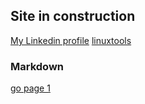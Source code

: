 ## Site in construction


[My Linkedin profile](https://www.linkedin.com/in/christian-popescu-6766873/)
[linuxtools](LinuxAndTools.html)



### Markdown
[go page 1](page1.html) 





